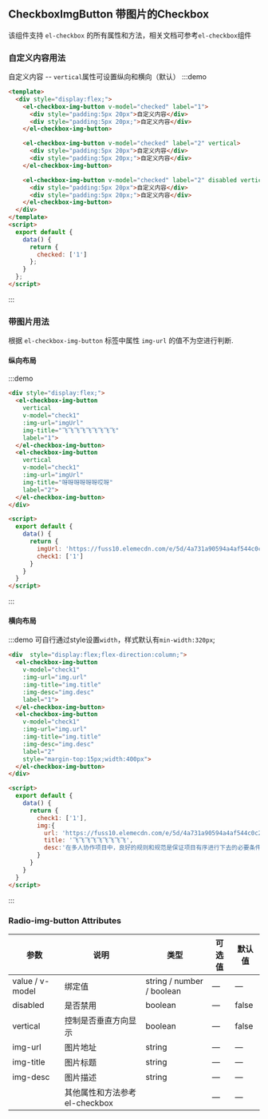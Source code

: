## CheckboxImgButton 带图片的Checkbox
该组件支持 `el-checkbox` 的所有属性和方法，相关文档可参考`el-checkbox`组件
### 自定义内容用法
自定义内容 -- `vertical`属性可设置纵向和横向（默认）
:::demo 
```html
<template>
  <div style="display:flex;">
    <el-checkbox-img-button v-model="checked" label="1">
      <div style="padding:5px 20px">自定义内容</div>
      <div style="padding:5px 20px;">自定义内容</div>
    </el-checkbox-img-button>

    <el-checkbox-img-button v-model="checked" label="2" vertical>
      <div style="padding:5px 20px">自定义内容</div>
      <div style="padding:5px 20px;">自定义内容</div>
    </el-checkbox-img-button>

    <el-checkbox-img-button v-model="checked" label="2" disabled vertical>
      <div style="padding:5px 20px">自定义内容</div>
      <div style="padding:5px 20px;">自定义内容</div>
    </el-checkbox-img-button>
  </div>
</template>
<script>
  export default {
    data() {
      return {
        checked: ['1']
      };
    }
  };
</script>
```
:::

### 带图片用法
根据 `el-checkbox-img-button` 标签中属性 `img-url` 的值不为空进行判断.
#### 纵向布局

:::demo
```html
<div style="display:flex;">
  <el-checkbox-img-button 
    vertical 
    v-model="check1" 
    :img-url="imgUrl" 
    img-title="飞飞飞飞飞飞飞飞飞" 
    label="1">
  </el-checkbox-img-button>
  <el-checkbox-img-button
    vertical
    v-model="check1" 
    :img-url="imgUrl" 
    img-title="呀呀呀呀呀呀哎呀" 
    label="2">
  </el-checkbox-img-button>
</div>

<script>
  export default {
    data() {
      return {
        imgUrl: 'https://fuss10.elemecdn.com/e/5d/4a731a90594a4af544c0c25941171jpeg.jpeg',
        check1: ['1']
      }
    }
  }
</script>
```
:::

#### 横向布局

:::demo 可自行通过style设置`width`，样式默认有`min-width:320px`;
```html
<div  style="display:flex;flex-direction:column;">
  <el-checkbox-img-button  
    v-model="check1" 
    :img-url="img.url" 
    :img-title="img.title" 
    :img-desc="img.desc"
    label="1">
  </el-checkbox-img-button>
  <el-checkbox-img-button  
    v-model="check1" 
    :img-url="img.url" 
    :img-title="img.title" 
    :img-desc="img.desc" 
    label="2" 
    style="margin-top:15px;width:400px">
  </el-checkbox-img-button>
</div>

<script>
  export default {
    data() {
      return {
        check1: ['1'],
        img:{
          url: 'https://fuss10.elemecdn.com/e/5d/4a731a90594a4af544c0c25941171jpeg.jpeg',
          title: '飞飞飞飞飞飞飞飞飞',
          desc:'在多人协作项目中，良好的规则和规范是保证项目有序进行下去的必要条件'
        }
      }
    }
  }
</script>
```
:::

### Radio-img-button Attributes
| 参数      | 说明    | 类型      | 可选值       | 默认值   |
|---------- |-------- |---------- |-------------  |-------- |
| value / v-model | 绑定值 | string / number / boolean | — | — |
| disabled  | 是否禁用    | boolean   | — | false   |
| vertical  | 控制是否垂直方向显示    | boolean   | — | false   |
| img-url  | 图片地址    | string   | — | —   |
| img-title  | 图片标题    | string   | — | —  |
| img-desc  | 图片描述    | string   | — | —  |
|   |  其他属性和方法参考el-checkbox   |    | — | —  |